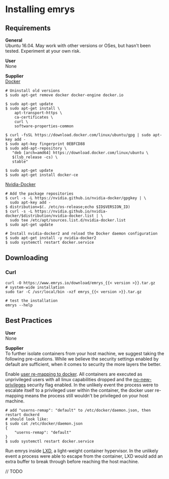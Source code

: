 # Installing emrys

## Requirements
**General**<br>
Ubuntu 16.04. May work with other versions or OSes, but hasn't been tested. Experiment at your own risk.

**User**<br>
None

**Supplier**<br>
[Docker](https://docs.docker.com/install/linux/docker-ce/ubuntu/)

    # Uninstall old versions
    $ sudo apt-get remove docker docker-engine docker.io

    $ sudo apt-get update
    $ sudo apt-get install \
        apt-transport-https \
        ca-certificates \
        curl \
        software-properties-common
        
    $ curl -fsSL https://download.docker.com/linux/ubuntu/gpg | sudo apt-key add -
    $ sudo apt-key fingerprint 0EBFCD88
    $ sudo add-apt-repository \
       "deb [arch=amd64] https://download.docker.com/linux/ubuntu \
       $(lsb_release -cs) \
       stable"

    $ sudo apt-get update
    $ sudo apt-get install docker-ce

[Nvidia-Docker](https://github.com/NVIDIA/nvidia-docker)

    # Add the package repositories
    $ curl -s -L https://nvidia.github.io/nvidia-docker/gpgkey | \
      sudo apt-key add -
    $ distribution=$(. /etc/os-release;echo $ID$VERSION_ID)
    $ curl -s -L https://nvidia.github.io/nvidia-docker/$distribution/nvidia-docker.list | \
      sudo tee /etc/apt/sources.list.d/nvidia-docker.list
    $ sudo apt-get update

    # Install nvidia-docker2 and reload the Docker daemon configuration
    $ sudo apt-get install -y nvidia-docker2
    $ sudo systemctl restart docker.service

## Downloading

### Curl

    curl -O https://www.emrys.io/download/emrys_{{< version >}}.tar.gz
    # system-wide installation
    sudo tar -C /usr/local/bin -xzf emrys_{{< version >}}.tar.gz

    # test the installation
    emrys --help

## Best Practices

**User**<br>
None

**Supplier**<br>
To further isolate containers from your host machine, we suggest taking the following pre-cautions. While we believe the security settings enabled by default are sufficient, when it comes to security the more layers the better.

Enable [user re-mapping to docker](https://docs.docker.com/engine/security/userns-remap/). All containers are executed as unprivileged users with all linux capabilities dropped and the [no-new-privileges](https://www.projectatomic.io/blog/2016/03/no-new-privs-docker/) security flag enabled. In the unlikely event the process were to escalate itself to a privileged user within the container, the docker user re-mapping means the process still wouldn't be privileged on your host machine.

    # add "userns-remap": "default" to /etc/docker/daemon.json, then restart dockerd
    # should look like: 
    $ sudo cat /etc/docker/daemon.json
    {
        "userns-remap": "default"
    }
    $ sudo systemctl restart docker.service

Run emrys inside [LXD](https://help.ubuntu.com/lts/serverguide/lxd.html), a light-weight container hypervisor. In the unlikely event a process were able to escape from the container, LXD would add an extra buffer to break through before reaching the host machine.

// TODO
